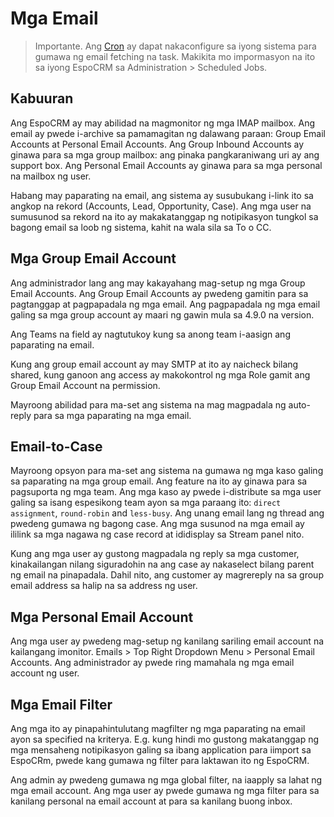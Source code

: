 # Mga Email

> Importante. Ang [Cron](https://github.com/espocrm/documentation/blob/master/administration/server-configuration.md#setup-a-crontab) ay dapat nakaconfigure sa iyong sistema para gumawa ng email fetching na task. Makikita mo impormasyon na ito sa iyong EspoCRM sa Administration > Scheduled Jobs.

## Kabuuran

Ang EspoCRM ay may abilidad na magmonitor ng mga IMAP mailbox. Ang email ay pwede i-archive sa pamamagitan ng dalawang paraan: Group Email Accounts at Personal Email Accounts. Ang Group Inbound Accounts ay ginawa para sa mga group mailbox: ang pinaka pangkaraniwang uri ay ang support box. Ang Personal Email Accounts ay ginawa para sa mga personal na mailbox ng user.

Habang may paparating na email, ang sistema ay susubukang i-link ito sa angkop na rekord (Accounts, Lead, Opportunity, Case). Ang mga user na sumusunod sa rekord na ito ay makakatanggap ng notipikasyon tungkol sa bagong email sa loob ng sistema, kahit na wala sila sa To o CC.

## Mga Group Email Account

Ang administrador lang ang may kakayahang mag-setup ng mga Group Email Accounts. Ang Group Email Accounts ay pwedeng gamitin para sa pagtanggap at pagpapadala ng mga email. Ang pagpapadala ng mga email galing sa mga group account ay maari ng gawin mula sa 4.9.0 na version.

Ang Teams na field ay nagtutukoy kung sa anong team i-aasign ang paparating na email.

Kung ang group email account ay may SMTP at ito ay naicheck bilang shared, kung ganoon ang access ay makokontrol ng mga Role gamit ang Group Email Account na permission.

Mayroong abilidad para ma-set ang sistema na mag magpadala ng auto-reply para sa mga paparating na mga email.

## Email-to-Case

Mayroong opsyon para ma-set ang sistema na gumawa ng mga kaso galing sa paparating na mga group email.
Ang feature na ito ay ginawa para sa pagsuporta ng mga team.
Ang mga kaso ay pwede i-distribute sa mga user galing sa isang espesikong team ayon sa mga paraang ito: 
`direct assignment`, `round-robin` and `less-busy`. 
Ang unang email lang ng thread ang pwedeng gumawa ng bagong case.
Ang mga susunod na mga email ay ililink sa mga nagawa ng case record at ididisplay sa Stream panel nito.

Kung ang mga user ay gustong magpadala ng reply sa mga customer, kinakailangan nilang siguradohin na ang case ay nakaselect bilang parent ng email na pinapadala. Dahil nito, ang customer ay magrereply na sa group email address sa halip na sa address ng user.

## Mga Personal Email Account

Ang mga user ay pwedeng mag-setup ng kanilang sariling email account na kailangang imonitor. Emails > Top Right Dropdown Menu > Personal Email Accounts. Ang administrador ay pwede ring mamahala ng mga email account ng user.

## Mga Email Filter

Ang mga ito ay pinapahintulutang magfilter ng mga paparating na email ayon sa specified na kriterya. E.g. kung hindi mo gustong makatanggap ng mga mensaheng notipikasyon galing sa ibang application para iimport sa EspoCRm, pwede kang gumawa ng filter para laktawan ito ng EspoCRM.

Ang admin ay pwedeng gumawa ng mga global filter, na iaapply sa lahat ng mga email account. Ang mga user ay pwede gumawa ng mga filter para sa kanilang personal na email account at para sa kanilang buong inbox.
